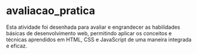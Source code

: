 # avaliacao_pratica
Esta atividade foi desenhada para avaliar e engrandecer as habilidades básicas de desenvolvimento web, permitindo aplicar os conceitos e técnicas aprendidos em HTML, CSS e JavaScript de uma maneira integrada e eficaz.
